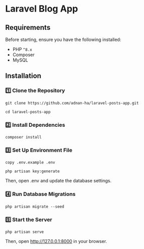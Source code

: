 # Laravel Blog App

## Requirements

Before starting, ensure you have the following installed:

-   PHP `^8.x`
-   Composer
-   MySQL

## Installation

### 1️⃣ Clone the Repository

```
git clone https://github.com/adnan-ha/laravel-posts-app.git
```

```
cd laravel-posts-app
```

### 2️⃣ Install Dependencies

```
composer install
```

### 3️⃣ Set Up Environment File

```
copy .env.example .env
```

```
php artisan key:generate
```

Then, open .env and update the database settings.

### 4️⃣ Run Database Migrations

```
php artisan migrate --seed
```

### 5️⃣ Start the Server

```
php artisan serve
```

Then, open http://127.0.0.1:8000 in your browser.

